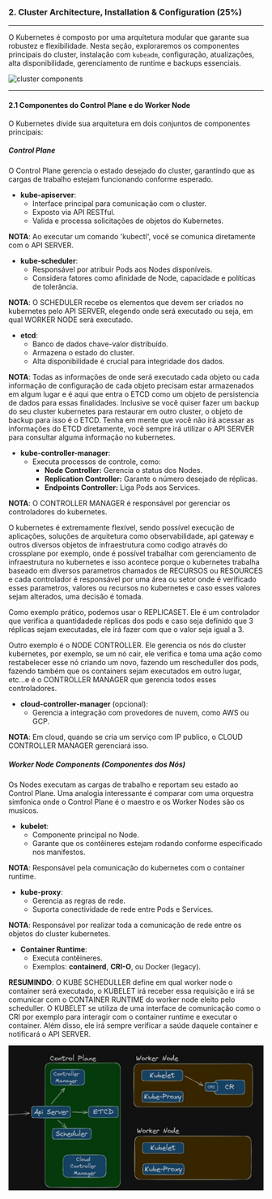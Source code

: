 ### **2. Cluster Architecture, Installation & Configuration (25%)**

---

O Kubernetes é composto por uma arquitetura modular que garante sua robustez e flexibilidade. Nesta seção, exploraremos os componentes principais do cluster, instalação com `kubeadm`, configuração, atualizações, alta disponibilidade, gerenciamento de runtime e backups essenciais.

![cluster components](https://kubernetes.io/images/docs/kubernetes-cluster-architecture.svg "Figure 1. Kubernetes cluster components.")

---

#### **2.1 Componentes do Control Plane e do Worker Node**

O Kubernetes divide sua arquitetura em dois conjuntos de componentes principais:

##### **Control Plane**
O Control Plane gerencia o estado desejado do cluster, garantindo que as cargas de trabalho estejam funcionando conforme esperado.

- **kube-apiserver**:  
  - Interface principal para comunicação com o cluster.
  - Exposto via API RESTful.
  - Valida e processa solicitações de objetos do Kubernetes.

**NOTA**: Ao executar um comando 'kubectl', você se comunica diretamente com o API SERVER.

- **kube-scheduler**:
  - Responsável por atribuir Pods aos Nodes disponíveis.
  - Considera fatores como afinidade de Node, capacidade e políticas de tolerância.

**NOTA**: O SCHEDULER recebe os elementos que devem ser criados no kubernetes pelo API SERVER, elegendo onde será executado ou seja, em qual WORKER NODE será executado.

- **etcd**:  
  - Banco de dados chave-valor distribuído.
  - Armazena o estado do cluster.
  - Alta disponibilidade é crucial para integridade dos dados.

**NOTA**: Todas as informações de onde será executado cada objeto ou cada informação de configuração de cada objeto precisam estar armazenados em algum lugar e é aqui que entra o ETCD como um objeto de persistencia de dados para essas finalidades. Inclusive se você quiser fazer um backup do seu cluster kubernetes para restaurar em outro cluster, o objeto de backup para isso é o ETCD.
Tenha em mente que você não irá acessar as informações do ETCD diretamente, você sempre irá utilizar o API SERVER para consultar alguma informação no kubernetes.

- **kube-controller-manager**:
  - Executa processos de controle, como:
    - **Node Controller:** Gerencia o status dos Nodes.
    - **Replication Controller:** Garante o número desejado de réplicas.
    - **Endpoints Controller:** Liga Pods aos Services.

**NOTA**: O CONTROLLER MANAGER é responsável por gerenciar os controladores do kubernetes.

O kubernetes é extremamente flexível, sendo possível execução de aplicações, soluções de arquitetura como observabilidade, api gateway e outros diversos objetos de infraestrutura como codigo através do crossplane por exemplo, onde é possível trabalhar com gerenciamento de infraestrutura no kubernetes e isso acontece porque o kubernetes trabalha baseado em diversos parametros chamados de RECURSOS ou RESOURCES e cada controlador é responsável por uma área ou setor onde é verificado esses parametros, valores ou recursos no kubernetes e caso esses valores sejam alterados, uma decisão é tomada.

Como exemplo prático, podemos usar o REPLICASET. Ele é um controlador que verifica a quantidadede réplicas dos pods e caso seja definido que 3 réplicas sejam executadas, ele irá fazer com que o valor seja igual a 3.

Outro exemplo é o NODE CONTROLLER. Ele gerencia os nós do cluster kubernetes, por exemplo, se um nó cair, ele verifica e toma uma ação como restabelecer esse nó criando um novo, fazendo um rescheduller dos pods, fazendo também que os containers sejam executados em outro lugar, etc...e é o CONTROLLER MANAGER que gerencia todos esses controladores.

- **cloud-controller-manager** (opcional):
  - Gerencia a integração com provedores de nuvem, como AWS ou GCP.
  
**NOTA**: Em cloud, quando se cria um serviço com IP publico, o CLOUD CONTROLLER MANAGER gerenciará isso.

##### **Worker Node Components (Componentes dos Nós)**

Os Nodes executam as cargas de trabalho e reportam seu estado ao Control Plane.
Uma analogia interessante é comparar com uma orquestra simfonica onde o Control Plane é o maestro e os Worker Nodes são os musicos.

- **kubelet**:
  - Componente principal no Node.
  - Garante que os contêineres estejam rodando conforme especificado nos manifestos.
  
**NOTA**: Responsável pela comunicação do kubernetes com o container runtime.

- **kube-proxy**:
  - Gerencia as regras de rede.
  - Suporta conectividade de rede entre Pods e Services.
  
**NOTA**: Responsável por realizar toda a comunicação de rede entre os objetos do cluster kubernetes.

- **Container Runtime**:
  - Executa contêineres.
  - Exemplos: **containerd**, **CRI-O**, ou Docker (legacy).

**RESUMINDO**: O KUBE SCHEDULLER define em qual worker node o container será executado, o KUBELET irá receber essa requisição e irá se comunicar com o CONTAINER RUNTIME do worker node eleito pelo scheduller. O KUBELET se utiliza de uma interface de comunicação como o CRI por exemplo para interagir com o container runtime e executar o container. Além disso, ele irá sempre verificar a saúde daquele container e notificará o API SERVER.

![cluster components](./imgs/arch_control_plane.jpeg "Figure 2. Kubernetes cluster components.")